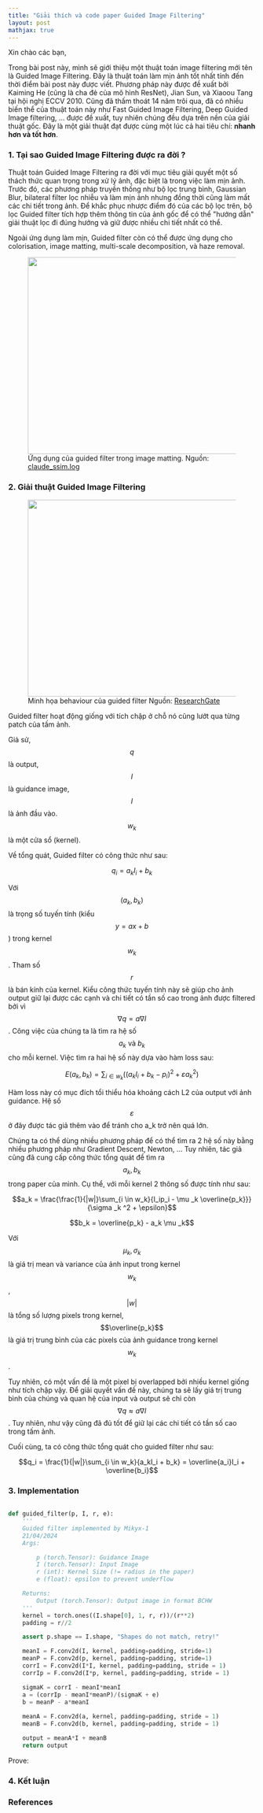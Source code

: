 ```yaml
---
title: "Giải thích và code paper Guided Image Filtering"
layout: post
mathjax: true
---
```


Xin chào các bạn,

Trong bài post này, mình sẽ giới thiệu một thuật toán image filtering mới tên là Guided Image Filtering. Đây là thuật toán làm mịn ảnh tốt nhất tính đến thời điểm bài post này được viết. Phương pháp này được đề xuất bởi Kaiming He (cũng là cha đẻ của mô hình ResNet), Jian Sun, và Xiaoou Tang tại hội nghị ECCV 2010. Cũng đã thấm thoát 14 năm trôi qua, đã có nhiều biến thể của thuật toán này như Fast Guided Image Filtering, Deep Guided Image filtering, ... được đề xuất, tuy nhiên chúng đều dựa trên nền của giải thuật gốc. Đây là một giải thuật đạt được cùng một lúc cả hai tiêu chí: **nhanh hơn và tốt hơn**. 

### 1. Tại sao Guided Image Filtering được ra đời ?

Thuật toán Guided Image Filtering ra đời với mục tiêu giải quyết một số thách thức quan trọng trong xử lý ảnh, đặc biệt là trong việc làm mịn ảnh. Trước đó, các phương pháp truyền thống như bộ lọc trung bình, Gaussian Blur, bilateral filter lọc nhiễu và làm mịn ảnh nhưng đồng thời cũng làm mất các chi tiết trong ảnh. Để khắc phục nhược điểm đó của các bộ lọc trên, bộ lọc Guided filter tích hợp thêm thông tin của ảnh gốc để có thể "hướng dẫn" giải thuật lọc đi đúng hướng và giữ được nhiều chi tiết nhất có thể. 

Ngoài ứng dụng làm mịn, Guided filter còn có thể được ứng dụng cho colorisation, image matting, multi-scale decomposition, và haze removal. 

<figure style="text-align: center">
     <img width=1200 height=400 src="https://velog.velcdn.com/images%2Fclaude_ssim%2Fpost%2F69116092-cd13-41de-b97e-95a742f3b2f9%2F%E1%84%89%E1%85%B3%E1%84%8F%E1%85%B3%E1%84%85%E1%85%B5%E1%86%AB%E1%84%89%E1%85%A3%E1%86%BA%202021-10-21%20%E1%84%8B%E1%85%A9%E1%84%92%E1%85%AE%209.10.32.png">
     <figcaption style = "text-align: left">Ứng dụng của guided filter trong image matting. Nguồn: <a href="https://velog.io/@claude_ssim%EA%B3%84%EC%82%B0%EC%82%AC%EC%A7%84%ED%95%99-Edge-Aware-Image-Filtering-Guided-Filtering">claude_ssim.log
</a></figcaption>
</figure> 


### 2. Giải thuật Guided Image Filtering

<figure style="text-align: center">
     <img width=1200 height=400 src="https://www.researchgate.net/publication/343694867/figure/fig1/AS:933726246674435@1599629093986/Guided-filter-example.png">
     <figcaption style = "text-align: left">Minh họa behaviour của guided filter Nguồn: <a href="https://www.researchgate.net/figure/Guided-filter-example_fig1_343694867">ResearchGate
</a></figcaption>
</figure>

Guided filter hoạt động giống với tích chập ở chỗ nó cũng lướt qua từng patch của tấm ảnh.

Giả sử, $$ q $$ là output, $$I$$ là guidance image, $$I$$ là ảnh đầu vào. $$w_k$$ là một cửa sổ  (kernel).

Về tổng quát, Guided filter có công thức như sau:

$$q_i = a_kI_i + b_k$$

Với $$(a_k, b_k)$$ là trọng số tuyến tính (kiểu $$y = ax + b$$) trong kernel $$w_k$$. Tham số $$r$$ là bán kính của kernel. Kiểu công thức tuyến tính này sẽ giúp cho ảnh output giữ lại được các cạnh và chi tiết có tần số cao trong ảnh được filtered bởi vì $$\nabla q = a\nabla I$$. Công việc của chúng ta là tìm ra hệ số $$a_k \text{ và } b_k$$ cho mỗi kernel. Việc tìm ra hai hệ số này dựa vào hàm loss sau: 

$$E(a_k, b_k) = \sum_{i \in w_k}{((a_kI_i + b_k - p_i)^2 + \varepsilon a_k^2)}$$

Hàm loss này có mục đích tổi thiểu hóa khoảng cách L2 của output với ảnh guidance. Hệ số $$\varepsilon$$ ở đây được tác giả thêm vào để tránh cho a_k trở nên quá lớn. 

Chúng ta có thể dùng nhiều phương pháp để có thể tìm ra 2 hệ số này bằng nhiều phương pháp như Gradient Descent, Newton, ... Tuy nhiên, tác giả cũng đã cung cấp công thức tổng quát để tìm ra $$a_k, b_k$$ trong paper của mình. Cụ thể, với mỗi kernel 2 thông số được tính như sau:

$$a_k = \frac{\frac{1}{|w|}\sum_{i \in w_k}{I_ip_i - \mu _k \overline{p_k}}}{\sigma _k ^2 + \epsilon}$$

$$b_k = \overline{p_k} - a_k \mu _k$$

Với $$\mu_k, \sigma_k$$ là giá trị mean và variance của ảnh input trong kernel $$w_k$$, $$\vert w \vert$$ là tổng số lượng pixels trong kernel, $$\overline{p_k}$$ là giá trị trung bình của các pixels của ảnh guidance trong kernel $$w_k$$.

Tuy nhiên, có một vấn đề là một pixel bị overlapped bởi nhiều kernel giống như tích chập vậy. Để giải quyết vấn đề này, chúng ta sẽ lấy giá trị trung bình của chúng và quan hệ của input và output sẽ chỉ còn $$\nabla q \approx a \nabla I$$. Tuy nhiên, như vậy cũng đã đủ tốt để giữ lại các chi tiết có tần số cao trong tấm ảnh. 

Cuối cùng, ta có công thức tổng quát cho guided filter như sau:

$$q_i = \frac{1}{|w|}\sum_{i \in w_k}{a_kI_i + b_k} = \overline{a_i}I_i + \overline{b_i}$$

### 3. Implementation

```python

def guided_filter(p, I, r, e):
    '''
    Guided filter implemented by Mikyx-1 
    21/04/2024
    Args:

        p (torch.Tensor): Guidance Image
        I (torch.Tensor): Input Image
        r (int): Kernel Size (!= radius in the paper)
        e (float): epsilon to prevent underflow

    Returns:
        Output (torch.Tensor): Output image in format BCHW
    '''
    kernel = torch.ones((I.shape[0], 1, r, r))/(r**2)
    padding = r//2

    assert p.shape == I.shape, "Shapes do not match, retry!"

    meanI = F.conv2d(I, kernel, padding=padding, stride=1)
    meanP = F.conv2d(p, kernel, padding=padding, stride=1)
    corrI = F.conv2d(I*I, kernel, padding=padding, stride = 1)
    corrIp = F.conv2d(I*p, kernel, padding=padding, stride = 1)

    sigmaK = corrI - meanI*meanI
    a = (corrIp - meanI*meanP)/(sigmaK + e)
    b = meanP - a*meanI 
    
    meanA = F.conv2d(a, kernel, padding=padding, stride = 1)
    meanB = F.conv2d(b, kernel, padding=padding, stride = 1)

    output = meanA*I + meanB
    return output
```

Prove: 

$$$$

### 4. Kết luận


### References

